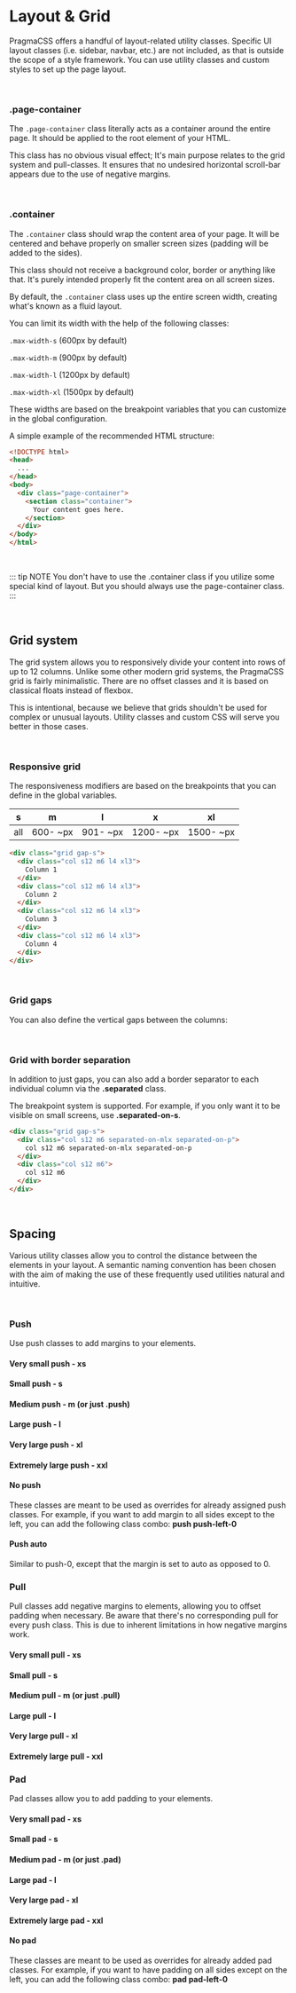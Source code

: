 # Layout & Grid

PragmaCSS offers a handful of layout-related utility classes. Specific UI layout classes (i.e. sidebar, navbar, etc.)
are not included, as that is outside the scope of a style framework. You can use utility classes and custom
styles to set up the page layout.

<br>

### .page-container

The `.page-container` class literally acts as a container around the entire page. It should be applied to
the root element of your HTML.

This class has no obvious visual effect; It's main purpose relates to the grid system and pull-classes.
It ensures that no undesired horizontal scroll-bar appears due to the use of negative margins.

<br>

### .container

The `.container` class should wrap the content area of your page. It will be centered and behave properly on
smaller screen sizes (padding will be added to the sides).

This class should not receive a background color, border or anything like that. It's purely intended properly
fit the content area on all screen sizes.

By default, the `.container` class uses up the entire screen width, creating what's known as a fluid layout.

You can limit its width with the help of the following classes:

`.max-width-s` (600px by default)</div>

`.max-width-m` (900px by default)</div>

`.max-width-l` (1200px by default)</div>

`.max-width-xl` (1500px by default)</div>

These widths are based on the breakpoint variables that you can customize in the global configuration.

A simple example of the recommended HTML structure:

```html
<!DOCTYPE html>
<head>
  ...
</head>
<body>
  <div class="page-container">
    <section class="container">
      Your content goes here.
    </section>
  </div>
</body>
</html>
```

<br>

::: tip NOTE
You don't have to use the .container class if you utilize some special kind of layout. But you should always
use the page-container class.
:::

<br>

## Grid system

The grid system allows you to responsively divide your content into rows of up to 12 columns.
Unlike some other modern grid systems, the PragmaCSS grid is fairly minimalistic.
There are no offset classes and it is based on classical floats instead of flexbox.

This is intentional, because we believe that grids shouldn't be used for complex or unusual layouts.
Utility classes and custom CSS will serve you better in those cases.

<br>

### Responsive grid

The responsiveness modifiers are based on the breakpoints that you can define in the global variables.

| s   | m        | l        | x         | xl        |
|:---:|:--------:|:--------:|:---------:|:---------:|
| all | 600- ~px | 901- ~px | 1200- ~px | 1500- ~px |

<grid-responsive/>

```html
<div class="grid gap-s">
  <div class="col s12 m6 l4 xl3">
    Column 1
  </div>
  <div class="col s12 m6 l4 xl3">
    Column 2
  </div>
  <div class="col s12 m6 l4 xl3">
    Column 3
  </div>
  <div class="col s12 m6 l4 xl3">
    Column 4
  </div>
</div>
```

<br>

### Grid gaps

You can also define the vertical gaps between the columns:

<grid-gaps/>

<br>

### Grid with border separation

In addition to just gaps, you can also add a border separator to each individual column via the
**.separated** class.

The breakpoint system is supported. For example, if you only want it to be visible on small screens,
use **.separated-on-s**.

<grid-separated/>

```html
<div class="grid gap-s">
  <div class="col s12 m6 separated-on-mlx separated-on-p">
    col s12 m6 separated-on-mlx separated-on-p
  </div>
  <div class="col s12 m6">
    col s12 m6
  </div>
</div>
```

<br>

## Spacing

Various utility classes allow you to control the distance between the elements in your layout.
A semantic naming convention has been chosen with the aim of making the use of these frequently used
utilities natural and intuitive.

<br>

### Push

Use push classes to add margins to your elements.

#### Very small push - xs

<spacing name="push" :pad="true" suffix="-xs"/>

#### Small push - s

<spacing name="push" :pad="true" suffix="-s"/>

#### Medium push - m (or just .push)

<spacing name="push" :pad="true" suffix="-m"/>

#### Large push - l

<spacing name="push" :pad="true" suffix="-l"/>

#### Very large push - xl

<spacing name="push" :pad="true" suffix="-xl"/>

#### Extremely large push - xxl

<spacing name="push" :pad="true" suffix="-xxl"/>

#### No push

These classes are meant to be used as overrides for already assigned push classes.
For example, if you want to add margin to all sides except to the left, you can add the following class combo:
**push push-left-0**

<spacing name="push" :pad="true" prefix="push" suffix="-0"/>

#### Push auto

Similar to push-0, except that the margin is set to auto as opposed to 0.

<spacing name="push" :pad="true" prefix="push" suffix="-auto"/>


### Pull

Pull classes add negative margins to elements, allowing you to offset padding when necessary.
Be aware that there's no corresponding pull for every push class. This is due to inherent limitations in
how negative margins work.

#### Very small pull - xs

<spacing-pull name="pull" suffix="-xs" outer="pad-xs"/>

#### Small pull - s

<spacing-pull name="pull" suffix="-s" outer="pad-s"/>

#### Medium pull - m (or just .pull)

<spacing-pull name="pull" suffix="-m" outer="pad-m"/>

#### Large pull - l

<spacing-pull name="pull" suffix="-l" outer="pad-l"/>

#### Very large pull - xl

<spacing-pull name="pull" suffix="-xl" outer="pad-xl"/>

#### Extremely large pull - xxl

<spacing-pull name="pull" suffix="-xxl" outer="pad-xxl"/>


### Pad

Pad classes allow you to add padding to your elements.

#### Very small pad - xs

<spacing name="pad" suffix="-xs" :outline="true"/>

#### Small pad - s

<spacing name="pad" suffix="-s" :outline="true"/>

#### Medium pad - m (or just .pad)

<spacing name="pad" suffix="-m" :outline="true"/>

#### Large pad - l

<spacing name="pad" suffix="-l" :outline="true"/>

#### Very large pad - xl

<spacing name="pad" suffix="-xl" :outline="true"/>

#### Extremely large pad - xxl

<spacing name="pad" suffix="-xxl" :outline="true"/>

#### No pad

These classes are meant to be used as overrides for already added pad classes.
For example, if you want to have padding on all sides except on the left, you can add the following class combo:
**pad pad-left-0**

<spacing name="pad" prefix="pad" suffix="-0" :outline="true"/>

